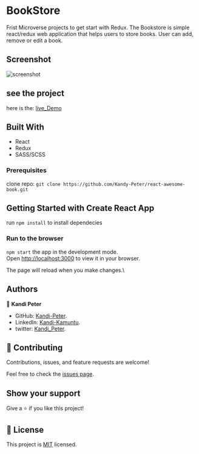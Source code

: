 # BookStore

Frist Microverse projects to get start with Redux.
The Bookstore is simple react/redux web application that helps users to store books. 
User can add, remove or edit a book.

## Screenshot
![screenshot](https://user-images.githubusercontent.com/80612925/156738656-18336c70-9c6a-4b5a-af93-812dcf51c3ea.png)

## see the project
   here is the:  [live_Demo](https://webstore-by-kandy.herokuapp.com/)

## Built With

- React
- Redux
- SASS/SCSS

### Prerequisites

clone repo: `git clone https://github.com/Kandy-Peter/react-awesome-book.git`

## Getting Started with Create React App

run `npm install` to install dependecies
### Run to the browser
 `npm start`
the app in the development mode.\
Open [http://localhost:3000](http://localhost:3000) to view it in your browser.

The page will reload when you make changes.\

## Authors

👤 **Kandi Peter**

- GitHub: [Kandi-Peter](https://github.com/Kandy-Peter).
- LinkedIn: [Kandi-Kamuntu](https://www.linkedin.com/in/kandi-peter-a49590212/).
- twitter: [Kandi_Peter](https://twitter.com/peter_kandy).

## 🤝 Contributing

Contributions, issues, and feature requests are welcome!

Feel free to check the [issues page](../../issues/).

## Show your support

Give a ⭐️ if you like this project!

## 📝 License

This project is [MIT](./MIT.md) licensed.



